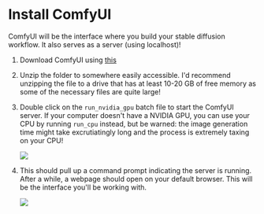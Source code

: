 # Install ComfyUI
ComfyUI will be the interface where you build your stable diffusion workflow. It also serves as a server (using localhost)!

1. Download ComfyUI using [this](https://github.com/comfyanonymous/ComfyUI/archive/refs/heads/master.zip)

1. Unzip the folder to somewhere easily accessible. I'd recommend unzipping the file to a drive that has at least 10-20 GB of free memory as some of the necessary files are quite large!

1. Double click on the `run_nvidia_gpu` batch file to start the ComfyUI server. If your computer doesn't have a NVIDIA GPU, you can use your CPU by running `run_cpu` instead, but be warned: the image generation time might take excrutiatingly long and the process is extremely taxing on your CPU!

    ![ ](../../images/run_nvidia_gpu.png)

1.  This should pull up a command prompt indicating the server is running. After a while, a webpage should open on your default browser. This will be the interface you'll be working with.

    ![ ](../../images/comfyui_default.png)